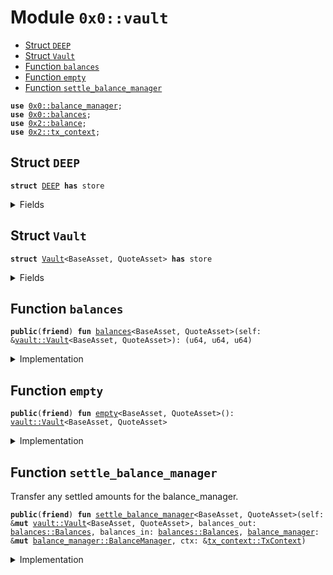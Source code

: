 
<a name="0x0_vault"></a>

# Module `0x0::vault`



-  [Struct `DEEP`](#0x0_vault_DEEP)
-  [Struct `Vault`](#0x0_vault_Vault)
-  [Function `balances`](#0x0_vault_balances)
-  [Function `empty`](#0x0_vault_empty)
-  [Function `settle_balance_manager`](#0x0_vault_settle_balance_manager)


<pre><code><b>use</b> <a href="balance_manager.md#0x0_balance_manager">0x0::balance_manager</a>;
<b>use</b> <a href="balances.md#0x0_balances">0x0::balances</a>;
<b>use</b> <a href="dependencies/sui-framework/balance.md#0x2_balance">0x2::balance</a>;
<b>use</b> <a href="dependencies/sui-framework/tx_context.md#0x2_tx_context">0x2::tx_context</a>;
</code></pre>



<a name="0x0_vault_DEEP"></a>

## Struct `DEEP`



<pre><code><b>struct</b> <a href="vault.md#0x0_vault_DEEP">DEEP</a> <b>has</b> store
</code></pre>



<details>
<summary>Fields</summary>


<dl>
<dt>
<code>dummy_field: bool</code>
</dt>
<dd>

</dd>
</dl>


</details>

<a name="0x0_vault_Vault"></a>

## Struct `Vault`



<pre><code><b>struct</b> <a href="vault.md#0x0_vault_Vault">Vault</a>&lt;BaseAsset, QuoteAsset&gt; <b>has</b> store
</code></pre>



<details>
<summary>Fields</summary>


<dl>
<dt>
<code>base_balance: <a href="dependencies/sui-framework/balance.md#0x2_balance_Balance">balance::Balance</a>&lt;BaseAsset&gt;</code>
</dt>
<dd>

</dd>
<dt>
<code>quote_balance: <a href="dependencies/sui-framework/balance.md#0x2_balance_Balance">balance::Balance</a>&lt;QuoteAsset&gt;</code>
</dt>
<dd>

</dd>
<dt>
<code>deep_balance: <a href="dependencies/sui-framework/balance.md#0x2_balance_Balance">balance::Balance</a>&lt;<a href="vault.md#0x0_vault_DEEP">vault::DEEP</a>&gt;</code>
</dt>
<dd>

</dd>
</dl>


</details>

<a name="0x0_vault_balances"></a>

## Function `balances`



<pre><code><b>public</b>(<b>friend</b>) <b>fun</b> <a href="balances.md#0x0_balances">balances</a>&lt;BaseAsset, QuoteAsset&gt;(self: &<a href="vault.md#0x0_vault_Vault">vault::Vault</a>&lt;BaseAsset, QuoteAsset&gt;): (u64, u64, u64)
</code></pre>



<details>
<summary>Implementation</summary>


<pre><code><b>public</b>(package) <b>fun</b> <a href="balances.md#0x0_balances">balances</a>&lt;BaseAsset, QuoteAsset&gt;(
    self: &<a href="vault.md#0x0_vault_Vault">Vault</a>&lt;BaseAsset, QuoteAsset&gt;
): (u64, u64, u64) {
    (self.base_balance.value(), self.quote_balance.value(), self.deep_balance.value())
}
</code></pre>



</details>

<a name="0x0_vault_empty"></a>

## Function `empty`



<pre><code><b>public</b>(<b>friend</b>) <b>fun</b> <a href="vault.md#0x0_vault_empty">empty</a>&lt;BaseAsset, QuoteAsset&gt;(): <a href="vault.md#0x0_vault_Vault">vault::Vault</a>&lt;BaseAsset, QuoteAsset&gt;
</code></pre>



<details>
<summary>Implementation</summary>


<pre><code><b>public</b>(package) <b>fun</b> <a href="vault.md#0x0_vault_empty">empty</a>&lt;BaseAsset, QuoteAsset&gt;(): <a href="vault.md#0x0_vault_Vault">Vault</a>&lt;BaseAsset, QuoteAsset&gt; {
    <a href="vault.md#0x0_vault_Vault">Vault</a> {
        base_balance: <a href="dependencies/sui-framework/balance.md#0x2_balance_zero">balance::zero</a>(),
        quote_balance: <a href="dependencies/sui-framework/balance.md#0x2_balance_zero">balance::zero</a>(),
        deep_balance: <a href="dependencies/sui-framework/balance.md#0x2_balance_zero">balance::zero</a>(),
    }
}
</code></pre>



</details>

<a name="0x0_vault_settle_balance_manager"></a>

## Function `settle_balance_manager`

Transfer any settled amounts for the balance_manager.


<pre><code><b>public</b>(<b>friend</b>) <b>fun</b> <a href="vault.md#0x0_vault_settle_balance_manager">settle_balance_manager</a>&lt;BaseAsset, QuoteAsset&gt;(self: &<b>mut</b> <a href="vault.md#0x0_vault_Vault">vault::Vault</a>&lt;BaseAsset, QuoteAsset&gt;, balances_out: <a href="balances.md#0x0_balances_Balances">balances::Balances</a>, balances_in: <a href="balances.md#0x0_balances_Balances">balances::Balances</a>, <a href="balance_manager.md#0x0_balance_manager">balance_manager</a>: &<b>mut</b> <a href="balance_manager.md#0x0_balance_manager_BalanceManager">balance_manager::BalanceManager</a>, ctx: &<a href="dependencies/sui-framework/tx_context.md#0x2_tx_context_TxContext">tx_context::TxContext</a>)
</code></pre>



<details>
<summary>Implementation</summary>


<pre><code><b>public</b>(package) <b>fun</b> <a href="vault.md#0x0_vault_settle_balance_manager">settle_balance_manager</a>&lt;BaseAsset, QuoteAsset&gt;(
    self: &<b>mut</b> <a href="vault.md#0x0_vault_Vault">Vault</a>&lt;BaseAsset, QuoteAsset&gt;,
    balances_out: Balances,
    balances_in: Balances,
    <a href="balance_manager.md#0x0_balance_manager">balance_manager</a>: &<b>mut</b> BalanceManager,
    ctx: &TxContext,
) {
    <a href="balance_manager.md#0x0_balance_manager">balance_manager</a>.validate_trader(ctx);
    <b>if</b> (balances_out.base() &gt; balances_in.base()) {
        <b>let</b> <a href="dependencies/sui-framework/balance.md#0x2_balance">balance</a> = self.base_balance.split(balances_out.base() - balances_in.base());
        <a href="balance_manager.md#0x0_balance_manager">balance_manager</a>.deposit_protected(<a href="dependencies/sui-framework/balance.md#0x2_balance">balance</a>, ctx);
    };
    <b>if</b> (balances_out.quote() &gt; balances_in.quote()) {
        <b>let</b> <a href="dependencies/sui-framework/balance.md#0x2_balance">balance</a> = self.quote_balance.split(balances_out.quote() - balances_in.quote());
        <a href="balance_manager.md#0x0_balance_manager">balance_manager</a>.deposit_protected(<a href="dependencies/sui-framework/balance.md#0x2_balance">balance</a>, ctx);
    };
    <b>if</b> (balances_out.deep() &gt; balances_in.deep()) {
        <b>let</b> <a href="dependencies/sui-framework/balance.md#0x2_balance">balance</a> = self.deep_balance.split(balances_out.deep() - balances_in.deep());
        <a href="balance_manager.md#0x0_balance_manager">balance_manager</a>.deposit_protected(<a href="dependencies/sui-framework/balance.md#0x2_balance">balance</a>, ctx);
    };
    <b>if</b> (balances_in.base() &gt; balances_out.base()) {
        <b>let</b> <a href="dependencies/sui-framework/balance.md#0x2_balance">balance</a> = <a href="balance_manager.md#0x0_balance_manager">balance_manager</a>.withdraw_protected(balances_in.base() - balances_out.base(), <b>false</b>, ctx);
        self.base_balance.join(<a href="dependencies/sui-framework/balance.md#0x2_balance">balance</a>);
    };
    <b>if</b> (balances_in.quote() &gt; balances_out.quote()) {
        <b>let</b> <a href="dependencies/sui-framework/balance.md#0x2_balance">balance</a> = <a href="balance_manager.md#0x0_balance_manager">balance_manager</a>.withdraw_protected(balances_in.quote() - balances_out.quote(), <b>false</b>, ctx);
        self.quote_balance.join(<a href="dependencies/sui-framework/balance.md#0x2_balance">balance</a>);
    };
    <b>if</b> (balances_in.deep() &gt; balances_out.deep()) {
        <b>let</b> <a href="dependencies/sui-framework/balance.md#0x2_balance">balance</a> = <a href="balance_manager.md#0x0_balance_manager">balance_manager</a>.withdraw_protected(balances_in.deep() - balances_out.deep(), <b>false</b>, ctx);
        self.deep_balance.join(<a href="dependencies/sui-framework/balance.md#0x2_balance">balance</a>);
    };
}
</code></pre>



</details>
